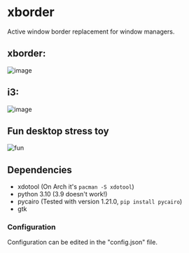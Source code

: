 # xborder
Active window border replacement for window managers.

## xborder:
![image](https://user-images.githubusercontent.com/82973108/160370439-8b7a5feb-c186-4954-a029-b718b59fd957.png)
## i3:
![image](https://user-images.githubusercontent.com/82973108/160370578-3ea7e3e9-723a-4054-b7b0-2b0110d809c0.png)

## Fun desktop stress toy
![fun](https://user-images.githubusercontent.com/82973108/160370871-31f4dd1a-c508-4a82-a980-4724186ee8f0.gif)

## Dependencies
* xdotool (On Arch it's `pacman -S xdotool`)
* python 3.10 (3.9 doesn't work!)
* pycairo (Tested with version 1.21.0, `pip install pycairo`)
* gtk

### Configuration
Configuration can be edited in the "config.json" file.
